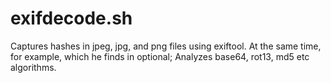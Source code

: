 # exifdecode.sh

Captures hashes in jpeg, jpg, and png files using exiftool.
At the same time, for example, which he finds in optional; Analyzes base64, rot13, md5 etc algorithms.
